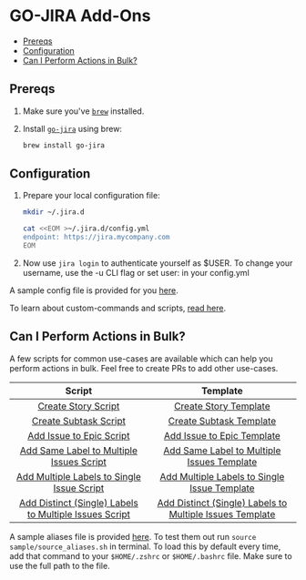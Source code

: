 # GO-JIRA Add-Ons <!-- omit in toc -->

- [Prereqs](#prereqs)
- [Configuration](#configuration)
- [Can I Perform Actions in Bulk?](#can-i-perform-actions-in-bulk)

## Prereqs

1. Make sure you've [`brew`](https://brew.sh/) installed.

1. Install [`go-jira`](https://github.com/go-jira/jira) using brew:

   ```bash
   brew install go-jira
   ```

## Configuration

1. Prepare your local configuration file:

   ```bash
   mkdir ~/.jira.d

   cat <<EOM >~/.jira.d/config.yml
   endpoint: https://jira.mycompany.com
   EOM
   ```

1. Now use `jira login` to authenticate yourself as $USER. To change your username, use the -u CLI flag or set user: in your config.yml

A sample config file is provided for you [here](sample/config.yml).

To learn about custom-commands and scripts, [read here](https://github.com/go-jira/jira).

## Can I Perform Actions in Bulk?

A few scripts for common use-cases are available which can help you perform actions in bulk. Feel free to create PRs to add other use-cases.

|                                       **Script**                                       |                                              **Template**                                               |
| :------------------------------------------------------------------------------------: | :-----------------------------------------------------------------------------------------------------: |
|                      [Create Story Script](/jira-create-story.sh)                      |                         [Create Story Template](templates/story-template.json)                          |
|                    [Create Subtask Script](/jira-create-subtask.sh)                    |                       [Create Subtask Template](templates/subtask-template.json)                        |
|                    [Add Issue to Epic Script](/jira-add-to-epic.sh)                    |                    [Add Issue to Epic Template](templates/add-to-epic-template.json)                    |
|          [Add Same Label to Multiple Issues Script](/jira-add-same-label.sh)           |          [Add Same Label to Multiple Issues Template](templates/add-same-label-template.json)           |
|       [Add Multiple Labels to Single Issue Script](/jira-add-multiple-labels.sh)       |       [Add Multiple Labels to Single Issue Template](templates/add-multiple-labels-template.json)       |
| [Add Distinct (Single) Labels to Multiple Issues Script](/jira-add-distinct-labels.sh) | [Add Distinct (Single) Labels to Multiple Issues Template](templates/add-distinct-labels-template.json) |

A sample aliases file is provided [here](sample/source_aliases.sh). To test them out run `source sample/source_aliases.sh` in terminal. To load this by default every time, add that command to your `$HOME/.zshrc` or `$HOME/.bashrc` file. Make sure to use the full path to the file.
